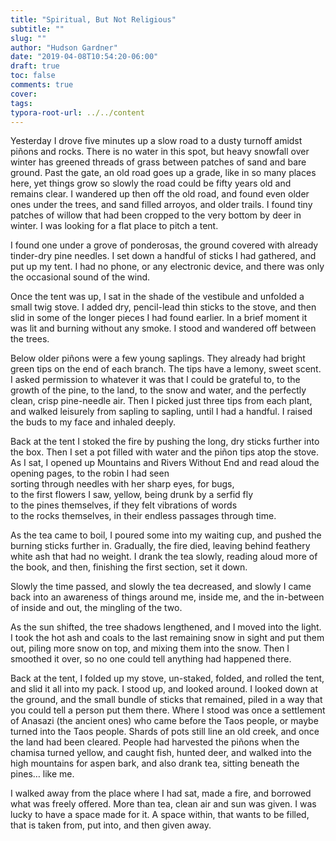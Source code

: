 ```yaml
---
title: "Spiritual, But Not Religious"
subtitle: ""
slug: ""
author: "Hudson Gardner"
date: "2019-04-08T10:54:20-06:00"
draft: true
toc: false
comments: true
cover:
tags:
typora-root-url: ../../content
---
```


Yesterday I drove five minutes up a slow road to a dusty turnoff amidst piñons and rocks. There is no water in this spot, but heavy snowfall over winter has greened threads of grass between patches of sand and bare ground. Past the gate, an old road goes up a grade, like in so many places here, yet things grow so slowly the road could be fifty years old and remains clear. I wandered up then off the old road, and found even older ones under the trees, and sand filled arroyos, and older trails. I found tiny patches of willow that had been cropped to the very bottom by deer in winter. I was looking for a flat place to pitch a tent.

I found one under a grove of ponderosas, the ground covered with already tinder-dry pine needles. I set down a handful of sticks I had gathered, and put up my tent. I had no phone, or any electronic device, and there was only the occasional sound of the wind.

Once the tent was up, I sat in the shade of the vestibule and unfolded a small twig stove. I added dry, pencil-lead thin sticks to the stove, and then slid in some of the longer pieces I had found earlier. In a brief moment it was lit and burning without any smoke. I stood and wandered off between the trees.

Below older piñons were a few young saplings. They already had bright green tips on the end of each branch. The tips have a lemony, sweet scent. I asked permission to whatever it was that I could be grateful to, to the growth of the pine, to the land, to the snow and water, and the perfectly clean, crisp pine-needle air. Then I picked just three tips from each plant, and walked leisurely from sapling to sapling, until I had a handful. I raised the buds to my face and inhaled deeply.

Back at the tent I stoked the fire by pushing the long, dry sticks further into the box. Then I set a pot filled with water and the piñon tips atop the stove. As I sat, I opened up Mountains and Rivers Without End and read aloud the opening pages, to the robin I had seen   
sorting through needles with her sharp eyes, for bugs,  
to the first flowers I saw, yellow, being drunk by a serfid fly  
 to the pines themselves, if they felt vibrations of words  
to the rocks themselves, in their endless passages through time.

As the tea came to boil, I poured some into my waiting cup, and pushed the burning sticks further in. Gradually, the fire died, leaving behind feathery white ash that had no weight. I drank the tea slowly, reading aloud more of the book, and then,  finishing the first section, set it down. 

Slowly the time passed, and slowly the tea decreased, and slowly I came back into an awareness of things around me, inside me, and the in-between of inside and out, the mingling of the two.

As the sun shifted, the tree shadows lengthened, and I moved into the light. I took the hot ash and coals to the last remaining snow in sight and put them out, piling more snow on top, and mixing them into the snow. Then I smoothed it over, so no one could tell anything had happened there.

Back at the tent, I folded up my stove, un-staked, folded, and rolled the tent, and slid it all into my pack. I stood up, and looked around. I looked down at the ground, and the small bundle of sticks that remained, piled in a way that you could tell a person put them there. Where I stood was once a settlement of Anasazi (the ancient ones) who came before the Taos people, or maybe turned into the Taos people. Shards of pots still line an old creek, and once the land had been cleared. People had harvested the piñons when the chamisa turned yellow, and caught fish, hunted deer, and walked into the high mountains for aspen bark, and also drank tea, sitting beneath the pines… like me.

I walked away from the place where I had sat, made a fire, and borrowed what was freely offered. More than tea, clean air and sun was given. I was lucky to have a space made for it. A space within, that wants to be filled, that is taken from, put into, and then given away.

